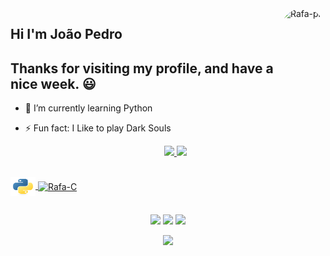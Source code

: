 <img align="right" alt="Rafa-pic" height="200" style="border-radius:50px;" src="https://cdn.discordapp.com/attachments/757370896469196884/906204919902638140/Vibe.gif">

## Hi  I'm João Pedro
## Thanks for visiting my profile, and have a nice week. 😃

- 🌱 I’m currently learning Python
- ⚡ Fun fact: I Like to play Dark Souls

  <div align="center">
  <a href="https://github.com/Jpedrosrt">
  <img height="180em" src="https://github-readme-stats.vercel.app/api?username=Jpedrosrt&show_icons=true&theme=dark&include_all_commits=true&count_private=true"/>
  <img height="180em" src="https://github-readme-stats.vercel.app/api/top-langs/?username=Jpedrosrt&layout=compact&langs_count=7&theme=dark"/>
</div>
  
  <div style="display: inline_block"><br>
  <img align="center" alt="Rafa-Python" height="30" width="40" src="https://raw.githubusercontent.com/devicons/devicon/master/icons/python/python-original.svg">
  <img align="center" alt="Rafa-C" height="30" width="40" src="https://cdn.jsdelivr.net/gh/devicons/devicon/icons/c/c-original.svg">
  <br/>
    
##
    
<div align = "center"> 
  <a href="https://www.instagram.com/jpedro.srt/" target="_blank"><img src="https://img.shields.io/badge/-Instagram-%23E4405F?style=for-the-badge&logo=instagram&logoColor=white" target="_blank"></a>
  <a href = "mailto:j0310pedro@gmail.com"><img src="https://img.shields.io/badge/-Gmail-%23333?style=for-the-badge&logo=gmail&logoColor=white" target="_blank"></a>
 <a href="https://www.beecrowd.com.br/judge/pt/profile/536786" target="_blank"><img src="https://img.shields.io/badge/-beecrowd-blueviolet?style=for-the-badge&logo=beecrowd&logoColor=white" target="_blank"></a>    

![](https://visitor-badge.glitch.me/badge?page_id=Jpedrosrt.Jpedrosrt)
